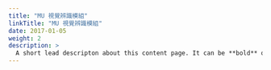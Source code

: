 ```yaml
---
title: "MU 視覺辨識模組"
linkTitle: "MU 視覺辨識模組"
date: 2017-01-05
weight: 2
description: >
  A short lead descripton about this content page. It can be **bold** or _italic_ and can be split over multiple paragraphs.
---
```


